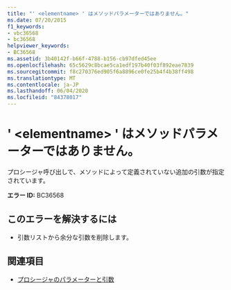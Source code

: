 ```yaml
---
title: "' <elementname> ' はメソッドパラメーターではありません。"
ms.date: 07/20/2015
f1_keywords:
- vbc36568
- bc36568
helpviewer_keywords:
- BC36568
ms.assetid: 3b40142f-b66f-4788-b156-cb97dfed45ee
ms.openlocfilehash: 65c5629c8bcae5ca1edf197b40f03f892eae7839
ms.sourcegitcommit: f8c270376ed905f6a8896ce0fe25b4f4b38ff498
ms.translationtype: MT
ms.contentlocale: ja-JP
ms.lasthandoff: 06/04/2020
ms.locfileid: "84378017"
---
```

# <a name="elementname-is-not-a-method-parameter"></a>' \<elementname> ' はメソッドパラメーターではありません。
プロシージャ呼び出しで、メソッドによって定義されていない追加の引数が指定されています。  
  
 **エラー ID:** BC36568  
  
## <a name="to-correct-this-error"></a>このエラーを解決するには  
  
- 引数リストから余分な引数を削除します。  
  
## <a name="see-also"></a>関連項目

- [プロシージャのパラメーターと引数](../programming-guide/language-features/procedures/procedure-parameters-and-arguments.md)
